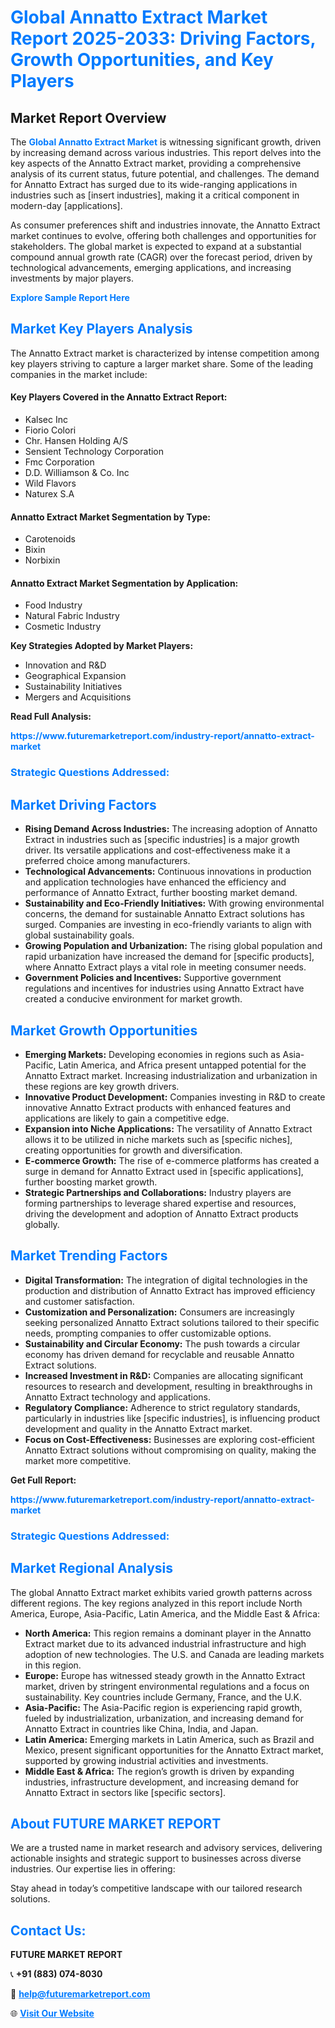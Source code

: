 <h1 style="color: #007BFF;">Global Annatto Extract Market Report 2025-2033: Driving Factors, Growth Opportunities, and Key Players</h1>

<section id="overview">
<h2>Market Report Overview</h2>
<p>The <a href="https://www.futuremarketreport.com/industry-report/annatto-extract-market" style="color: #007BFF; text-decoration: none;"><strong>Global Annatto Extract Market</strong></a> is witnessing significant growth, driven by increasing demand across various industries. This report delves into the key aspects of the Annatto Extract market, providing a comprehensive analysis of its current status, future potential, and challenges. The demand for Annatto Extract has surged due to its wide-ranging applications in industries such as [insert industries], making it a critical component in modern-day [applications].</p>
<p>As consumer preferences shift and industries innovate, the Annatto Extract market continues to evolve, offering both challenges and opportunities for stakeholders. The global market is expected to expand at a substantial compound annual growth rate (CAGR) over the forecast period, driven by technological advancements, emerging applications, and increasing investments by major players.</p>
</section>

<section id="overview">
<p><a href="https://www.futuremarketreport.com/request-sample/reportId=29682" style="color: #007BFF; text-decoration: none;"><strong>Explore Sample Report Here</strong></a></p>
</section>

<section id="key-players">
<h2 style="color: #007BFF;">Market Key Players Analysis</h2>
<p>The Annatto Extract market is characterized by intense competition among key players striving to capture a larger market share. Some of the leading companies in the market include:</p>
<h4>Key Players Covered in the Annatto Extract Report:</h4>
<ul><li>Kalsec Inc</li><li>Fiorio Colori</li><li>Chr. Hansen Holding A/S</li><li>Sensient Technology Corporation</li><li>Fmc Corporation</li><li>D.D. Williamson &amp; Co. Inc</li><li>Wild Flavors</li><li>Naturex S.A</li></ul>
<h4>Annatto Extract Market Segmentation by Type:</h4>
<ul><li>Carotenoids</li><li>Bixin</li><li>Norbixin</li></ul>

<h4>Annatto Extract Market Segmentation by Application:</h4>
<ul><li>Food Industry</li><li>Natural Fabric Industry</li><li>Cosmetic Industry</li></ul>
<p><strong>Key Strategies Adopted by Market Players:</strong></p>
<ul>
<li>Innovation and R&D</li>
<li>Geographical Expansion</li>
<li>Sustainability Initiatives</li>
<li>Mergers and Acquisitions</li>
</ul>
</section>

<section>
<p><strong>Read Full Analysis: </strong></p><a href="https://www.futuremarketreport.com/industry-report/annatto-extract-market" style="color: #007BFF; text-decoration: none;"><strong>https://www.futuremarketreport.com/industry-report/annatto-extract-market</strong></a>
<h3 style="color: #007BFF;">Strategic Questions Addressed:</h3>
</section>

<section id="driving-factors">
<h2 style="color: #007BFF;">Market Driving Factors</h2>
<ul>
<li><strong>Rising Demand Across Industries:</strong> The increasing adoption of Annatto Extract in industries such as [specific industries] is a major growth driver. Its versatile applications and cost-effectiveness make it a preferred choice among manufacturers.</li>
<li><strong>Technological Advancements:</strong> Continuous innovations in production and application technologies have enhanced the efficiency and performance of Annatto Extract, further boosting market demand.</li>
<li><strong>Sustainability and Eco-Friendly Initiatives:</strong> With growing environmental concerns, the demand for sustainable Annatto Extract solutions has surged. Companies are investing in eco-friendly variants to align with global sustainability goals.</li>
<li><strong>Growing Population and Urbanization:</strong> The rising global population and rapid urbanization have increased the demand for [specific products], where Annatto Extract plays a vital role in meeting consumer needs.</li>
<li><strong>Government Policies and Incentives:</strong> Supportive government regulations and incentives for industries using Annatto Extract have created a conducive environment for market growth.</li>
</ul>
</section>

<section id="growth-opportunities">
<h2 style="color: #007BFF;">Market Growth Opportunities</h2>
<ul>
<li><strong>Emerging Markets:</strong> Developing economies in regions such as Asia-Pacific, Latin America, and Africa present untapped potential for the Annatto Extract market. Increasing industrialization and urbanization in these regions are key growth drivers.</li>
<li><strong>Innovative Product Development:</strong> Companies investing in R&D to create innovative Annatto Extract products with enhanced features and applications are likely to gain a competitive edge.</li>
<li><strong>Expansion into Niche Applications:</strong> The versatility of Annatto Extract allows it to be utilized in niche markets such as [specific niches], creating opportunities for growth and diversification.</li>
<li><strong>E-commerce Growth:</strong> The rise of e-commerce platforms has created a surge in demand for Annatto Extract used in [specific applications], further boosting market growth.</li>
<li><strong>Strategic Partnerships and Collaborations:</strong> Industry players are forming partnerships to leverage shared expertise and resources, driving the development and adoption of Annatto Extract products globally.</li>
</ul>
</section>

<section id="trending-factors">
<h2 style="color: #007BFF;">Market Trending Factors</h2>
<ul>
<li><strong>Digital Transformation:</strong> The integration of digital technologies in the production and distribution of Annatto Extract has improved efficiency and customer satisfaction.</li>
<li><strong>Customization and Personalization:</strong> Consumers are increasingly seeking personalized Annatto Extract solutions tailored to their specific needs, prompting companies to offer customizable options.</li>
<li><strong>Sustainability and Circular Economy:</strong> The push towards a circular economy has driven demand for recyclable and reusable Annatto Extract solutions.</li>
<li><strong>Increased Investment in R&D:</strong> Companies are allocating significant resources to research and development, resulting in breakthroughs in Annatto Extract technology and applications.</li>
<li><strong>Regulatory Compliance:</strong> Adherence to strict regulatory standards, particularly in industries like [specific industries], is influencing product development and quality in the Annatto Extract market.</li>
<li><strong>Focus on Cost-Effectiveness:</strong> Businesses are exploring cost-efficient Annatto Extract solutions without compromising on quality, making the market more competitive.</li>
</ul>
</section>

<section>
<p><strong>Get Full Report: </strong></p><a href="https://www.futuremarketreport.com/industry-report/annatto-extract-market" style="color: #007BFF; text-decoration: none;"><strong>https://www.futuremarketreport.com/industry-report/annatto-extract-market</strong></a>
<h3 style="color: #007BFF;">Strategic Questions Addressed:</h3>
</section>


<section id="regional-analysis">
<h2 style="color: #007BFF;">Market Regional Analysis</h2>
<p>The global Annatto Extract market exhibits varied growth patterns across different regions. The key regions analyzed in this report include North America, Europe, Asia-Pacific, Latin America, and the Middle East & Africa:</p>
<ul>
<li><strong>North America:</strong> This region remains a dominant player in the Annatto Extract market due to its advanced industrial infrastructure and high adoption of new technologies. The U.S. and Canada are leading markets in this region.</li>
<li><strong>Europe:</strong> Europe has witnessed steady growth in the Annatto Extract market, driven by stringent environmental regulations and a focus on sustainability. Key countries include Germany, France, and the U.K.</li>
<li><strong>Asia-Pacific:</strong> The Asia-Pacific region is experiencing rapid growth, fueled by industrialization, urbanization, and increasing demand for Annatto Extract in countries like China, India, and Japan.</li>
<li><strong>Latin America:</strong> Emerging markets in Latin America, such as Brazil and Mexico, present significant opportunities for the Annatto Extract market, supported by growing industrial activities and investments.</li>
<li><strong>Middle East & Africa:</strong> The region’s growth is driven by expanding industries, infrastructure development, and increasing demand for Annatto Extract in sectors like [specific sectors].</li>
</ul>
</section>

<footer>
<h2 style="color: #007BFF;">About FUTURE MARKET REPORT</h2>
<p>We are a trusted name in market research and advisory services, delivering actionable insights and strategic support to businesses across diverse industries. Our expertise lies in offering:</p>

<p>Stay ahead in today’s competitive landscape with our tailored research solutions.</p>

<h2 style="color: #007BFF;">Contact Us:</h2>
<p><strong>FUTURE MARKET REPORT</strong></p>
<p>📞 <strong>+91 (883) 074-8030</strong></p>
<p>📧 <strong><a href="mailto:help@futuremarketreport.com" style="color: #007BFF;">help@futuremarketreport.com</a></strong></p>
<p>🌐 <strong><a href="https://www.futuremarketreport.com/" style="color: #007BFF;">Visit Our Website</a></strong></p>
</footer>